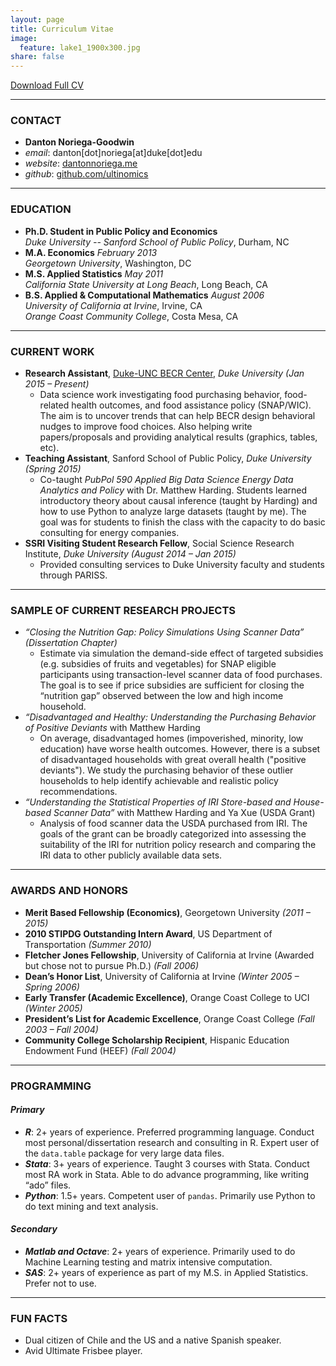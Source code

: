```yaml
---
layout: page
title: Curriculum Vitae
image:
  feature: lake1_1900x300.jpg
share: false
---
```


<div>
<a href="https://www.dropbox.com/s/16a96ejiut9o2uy/D_Noriega_CV.pdf?dl=0" class="btn btn-success">Download Full CV</a>  
</div>

---

### CONTACT
- **Danton Noriega-Goodwin**
- *email*: danton[dot]noriega[at]duke[dot]edu
- *website*: [dantonnoriega.me](http://dantonnoriega.me)
- *github*: [github.com/ultinomics](github.com/ultinomics)

---

### EDUCATION
- **Ph.D. Student in Public Policy and Economics**  
*Duke University -- Sanford School of Public Policy*, Durham, NC
- **M.A. Economics** *February 2013*  
*Georgetown University*, Washington, DC
- **M.S. Applied Statistics** *May 2011*  
*California State University at Long Beach*, Long Beach, CA
- **B.S. Applied & Computational Mathematics** *August 2006*  
*University of California at Irvine*, Irvine, CA  
*Orange Coast Community College*, Costa Mesa, CA

---

### CURRENT WORK

- **Research Assistant**, [Duke-UNC BECR Center](https://becr.sanford.duke.edu), *Duke University (Jan 2015 – Present)*
	- Data science work investigating food purchasing behavior, food-related health outcomes, and food assistance policy (SNAP/WIC). The aim is to uncover trends that can help BECR design behavioral nudges to improve food choices. Also helping write papers/proposals and providing analytical results (graphics, tables, etc).
- **Teaching Assistant**, Sanford School of Public Policy, *Duke University (Spring 2015)*
	- Co-taught *PubPol 590 Applied Big Data Science Energy Data Analytics and Policy* with Dr. Matthew Harding. Students learned introductory theory about causal inference (taught by Harding) and how to use Python to analyze large datasets (taught by me). The goal was for students to finish the class with the capacity to do basic consulting for energy companies.
- **SSRI Visiting Student Research Fellow**, Social Science Research Institute, *Duke University (August 2014 – Jan 2015)*	
	- Provided consulting services to Duke University faculty and students through PARISS.

---

### SAMPLE OF CURRENT RESEARCH PROJECTS

- *“Closing the Nutrition Gap: Policy Simulations Using Scanner Data” (Dissertation Chapter)*
	- Estimate via simulation the demand-side effect of targeted subsidies (e.g. subsidies of fruits and vegetables) for SNAP eligible participants using transaction-level scanner data of food purchases. The goal is to see if price subsidies are sufficient for closing the “nutrition gap” observed between the low and high income household.
- *“Disadvantaged and Healthy: Understanding the Purchasing Behavior of Positive Deviants* with Matthew Harding
	- On average, disadvantaged homes (impoverished, minority, low education) have worse health outcomes. However, there is a subset of disadvantaged households with great overall health ("positive deviants"). We study the purchasing behavior of these outlier households to help identify achievable and realistic policy recommendations.
- *“Understanding the Statistical Properties of IRI Store-based and House-based Scanner Data”* with Matthew Harding and Ya Xue (USDA Grant)
	- Analysis of food scanner data the USDA purchased from IRI. The goals of the grant can be broadly categorized into assessing the suitability of the IRI for nutrition policy research and comparing the IRI data to other publicly available data sets.

---

### AWARDS AND HONORS

- **Merit Based Fellowship (Economics)**, Georgetown University *(2011 – 2015)*
- **2010 STIPDG Outstanding Intern Award**, US Department of Transportation *(Summer 2010)*
- **Fletcher Jones Fellowship**, University of California at Irvine (Awarded but chose not to pursue Ph.D.) *(Fall 2006)*
- **Dean’s Honor List**, University of California at Irvine *(Winter 2005 – Spring 2006)*
- **Early Transfer (Academic Excellence)**, Orange Coast College to UCI *(Winter 2005)*
- **President’s List for Academic Excellence**, Orange Coast College *(Fall 2003 – Fall 2004)*
- **Community College Scholarship Recipient**, Hispanic Education Endowment Fund (HEEF) *(Fall 2004)*

---

### PROGRAMMING

#### *Primary*
- ***R***: 2+ years of experience. Preferred programming language.
Conduct most personal/dissertation research and consulting in R. Expert
user of the `data.table` package for very large data files.
- ***Stata***: 3+ years of experience. Taught 3 courses with Stata.
Conduct most RA work in Stata. Able to do advance programming, like
writing “ado” files.
- ***Python***: 1.5+ years. Competent user of `pandas`. Primarily use
Python to do text mining and text analysis.

#### *Secondary*
- ***Matlab and Octave***: 2+ years of experience. Primarily used to do Machine Learning testing and matrix intensive computation.
- ***SAS***: 2+ years of experience as part of my M.S. in Applied Statistics. Prefer not to use.

---

### FUN FACTS
- Dual citizen of Chile and the US and a native Spanish speaker.
- Avid Ultimate Frisbee player.

